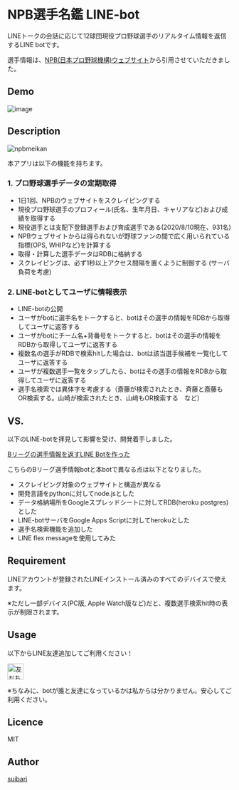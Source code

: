 NPB選手名鑑 LINE-bot
====

LINEトークの会話に応じて12球団現役プロ野球選手のリアルタイム情報を返信するLINE botです。

選手情報は、[NPB(日本プロ野球機構)ウェブサイト](https://npb.jp/)から引用させていただきました。

## Demo

![image](https://user-images.githubusercontent.com/61776220/90086377-4488dc00-dd55-11ea-8f20-7f7d08a77150.gif)

## Description

![npbmeikan](https://user-images.githubusercontent.com/61776220/90129304-5c874c80-dda3-11ea-8f72-c9756ffb93bc.png)

本アプリは以下の機能を持ちます。

### 1. プロ野球選手データの定期取得

* 1日1回、NPBのウェブサイトをスクレイピングする
* 現役プロ野球選手のプロフィール(氏名、生年月日、キャリアなど)および成績を取得する
* 現役選手とは支配下登録選手および育成選手である(2020/8/10現在、931名)
* NPBウェブサイトからは得られないが野球ファンの間で広く用いられている指標(OPS, WHIPなど)を計算する
* 取得・計算した選手データはRDBに格納する
* スクレイピングは、必ず1秒以上アクセス間隔を置くように制御する (サーバ負荷を考慮)

### 2. LINE-botとしてユーザに情報表示

* LINE-botの公開
* ユーザがbotに選手名をトークすると、botはその選手の情報をRDBから取得してユーザに返答する
* ユーザがbotにチーム名+背番号をトークすると、botはその選手の情報をRDBから取得してユーザに返答する
* 複数名の選手がRDBで検索hitした場合は、botは該当選手候補を一覧化してユーザに返答する
* ユーザが複数選手一覧をタップしたら、botはその選手の情報をRDBから取得してユーザに返答する
* 選手名検索では異体字を考慮する（斎藤が検索されたとき、斉藤と斎藤もOR検索する。山崎が検索されたとき、山﨑もOR検索する　など）

## VS. 

以下のLINE-botを拝見して影響を受け、開発着手しました。

[Bリーグの選手情報を返すLINE Botを作った](https://kta-basket.hatenablog.com/entry/2019/02/08/005551)

こちらのBリーグ選手情報botと本botで異なる点は以下となりました。

* スクレイピング対象のウェブサイトと構造が異なる
* 開発言語をpythonに対してnode.jsとした
* データ格納場所をGoogleスプレッドシートに対してRDB(heroku postgres)とした
* LINE-botサーバをGoogle Apps Scriptに対してherokuとした
* 選手名検索機能を追加した
* LINE flex messageを使用してみた

## Requirement

LINEアカウントが登録されたLINEインストール済みのすべてのデバイスで使えます。

※ただし一部デバイス(PC版, Apple Watch版など)だと、複数選手検索hit時の表示が制限されます。

## Usage

以下からLINE友達追加してご利用ください！

<a href="https://lin.ee/CqYJbKN"><img src="https://scdn.line-apps.com/n/line_add_friends/btn/ja.png" alt="友だち追加" height="36" border="0"></a>

※ちなみに、botが誰と友達になっているかは私からは分かりません。安心してご利用ください。

## Licence

MIT

## Author

[suibari](https://github.com/suibari)

